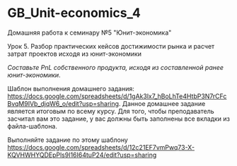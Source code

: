 # GB_Unit-economics_4
Домашняя работа к семинару №5 "Юнит-экономика"

Урок 5. Разбор практических кейсов достижимости рынка и расчет затрат проектов исходя из юнит-экономики

*Составьте PnL собственного продукта, исходя из составленной ранее юнит-экономики*.

Шаблон выполнения домашнего задания: https://docs.google.com/spreadsheets/d/1gAk3lx7_hBoLhTe4HtbP3N7rCFcBvqM9IVb_djqW6_o/edit?usp=sharing.
Данное домашнее задание является итоговым по всему курсу. Для того, чтобы преподаватель засчитал вам это задание, у вас должны быть заполнены все вкладки из файла-шаблона.

Выполняйте задание по этому шаблону
https://docs.google.com/spreadsheets/d/12c21EF7vmPwq73-X-KQVHWHYQDEpPls9I16I64tuP24/edit?usp=sharing
